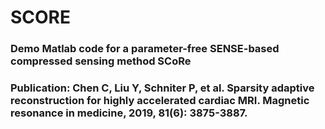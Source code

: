 # SCORE
### Demo Matlab code for a parameter-free SENSE-based compressed sensing method SCoRe
### Publication: Chen C, Liu Y, Schniter P, et al. Sparsity adaptive reconstruction for highly accelerated cardiac MRI. Magnetic resonance in medicine, 2019, 81(6): 3875-3887.
